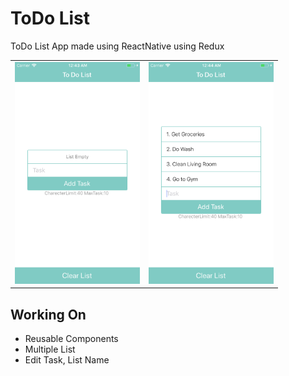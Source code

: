 # ToDo List
ToDo List App made using ReactNative using Redux

<table>
  <tr>
    <td><img src="./screenshots/empty_list.png" width="200"></td>
    <td><img src="./screenshots/populated_list.png" width="200"></td>
  <tr>
</table>

## Working On 
- Reusable Components 
- Multiple List 
- Edit Task, List Name 
